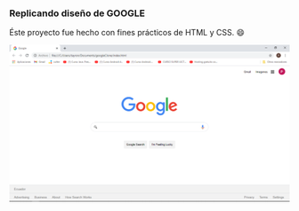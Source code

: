### Replicando diseño de GOOGLE
Éste proyecto fue hecho con fines prácticos de HTML y CSS. :smile:

![google clone](https://github.com/Tayron-Lizano/googleClone/blob/master/img/google.png?raw=true "google clone")
